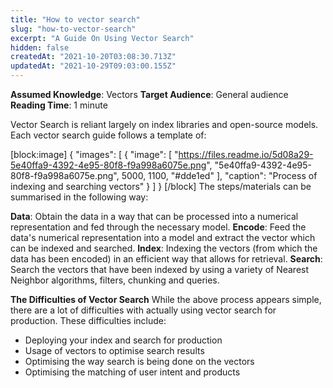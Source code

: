 ```yaml
---
title: "How to vector search"
slug: "how-to-vector-search"
excerpt: "A Guide On Using Vector Search"
hidden: false
createdAt: "2021-10-20T03:08:30.713Z"
updatedAt: "2021-10-29T09:03:00.155Z"
---
```

**Assumed Knowledge**: Vectors
**Target Audience**: General audience
**Reading Time**: 1 minute

Vector Search is reliant largely on index libraries and open-source models. Each vector search guide follows a template of:


[block:image]
{
  "images": [
    {
      "image": [
        "https://files.readme.io/5d08a29-5e40ffa9-4392-4e95-80f8-f9a998a6075e.png",
        "5e40ffa9-4392-4e95-80f8-f9a998a6075e.png",
        5000,
        1100,
        "#dde1ed"
      ],
      "caption": "Process of indexing and searching vectors"
    }
  ]
}
[/block]
The steps/materials can be summarised in the following way:

**Data**: Obtain the data in a way that can be processed into a numerical representation and fed through the necessary model.
**Encode**: Feed the data's numerical representation into a model and extract the vector which can be indexed and searched.
**Index**: Indexing the vectors (from which the data has been encoded) in an efficient way that allows for retrieval.
**Search**: Search the vectors that have been indexed by using a variety of Nearest Neighbor algorithms, filters, chunking and queries.

**The Difficulties of Vector Search**
While the above process appears simple, there are a lot of difficulties with actually using vector search for production. These difficulties include:

- Deploying your index and search for production
- Usage of vectors to optimise search results
- Optimising the way search is being done on the vectors
- Optimising the matching of user intent and products